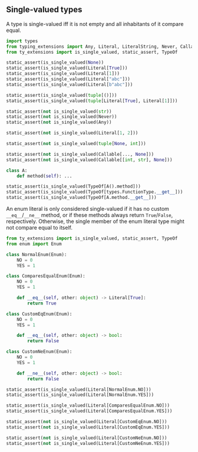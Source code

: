 ## Single-valued types

A type is single-valued iff it is not empty and all inhabitants of it compare equal.

```py
import types
from typing_extensions import Any, Literal, LiteralString, Never, Callable
from ty_extensions import is_single_valued, static_assert, TypeOf

static_assert(is_single_valued(None))
static_assert(is_single_valued(Literal[True]))
static_assert(is_single_valued(Literal[1]))
static_assert(is_single_valued(Literal["abc"]))
static_assert(is_single_valued(Literal[b"abc"]))

static_assert(is_single_valued(tuple[()]))
static_assert(is_single_valued(tuple[Literal[True], Literal[1]]))

static_assert(not is_single_valued(str))
static_assert(not is_single_valued(Never))
static_assert(not is_single_valued(Any))

static_assert(not is_single_valued(Literal[1, 2]))

static_assert(not is_single_valued(tuple[None, int]))

static_assert(not is_single_valued(Callable[..., None]))
static_assert(not is_single_valued(Callable[[int, str], None]))

class A:
    def method(self): ...

static_assert(is_single_valued(TypeOf[A().method]))
static_assert(is_single_valued(TypeOf[types.FunctionType.__get__]))
static_assert(is_single_valued(TypeOf[A.method.__get__]))
```

An enum literal is only considered single-valued if it has no custom `__eq__`/`__ne__` method, or if
these methods always return `True`/`False`, respectively. Otherwise, the single member of the enum
literal type might not compare equal to itself.

```py
from ty_extensions import is_single_valued, static_assert, TypeOf
from enum import Enum

class NormalEnum(Enum):
    NO = 0
    YES = 1

class ComparesEqualEnum(Enum):
    NO = 0
    YES = 1

    def __eq__(self, other: object) -> Literal[True]:
        return True

class CustomEqEnum(Enum):
    NO = 0
    YES = 1

    def __eq__(self, other: object) -> bool:
        return False

class CustomNeEnum(Enum):
    NO = 0
    YES = 1

    def __ne__(self, other: object) -> bool:
        return False

static_assert(is_single_valued(Literal[NormalEnum.NO]))
static_assert(is_single_valued(Literal[NormalEnum.YES]))

static_assert(is_single_valued(Literal[ComparesEqualEnum.NO]))
static_assert(is_single_valued(Literal[ComparesEqualEnum.YES]))

static_assert(not is_single_valued(Literal[CustomEqEnum.NO]))
static_assert(not is_single_valued(Literal[CustomEqEnum.YES]))

static_assert(not is_single_valued(Literal[CustomNeEnum.NO]))
static_assert(not is_single_valued(Literal[CustomNeEnum.YES]))
```
